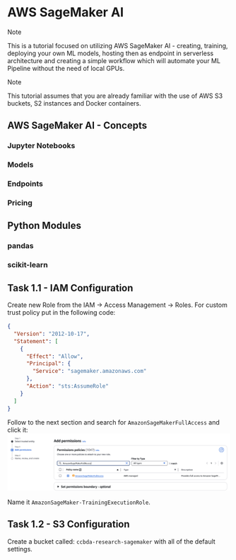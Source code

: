 # AWS SageMaker AI

> [!Note]
> 

This is a tutorial focused on utilizing AWS SageMaker AI - creating, training, deploying your own ML models, hosting then as endpoint in serverless architecture and creating a simple workflow which will automate your ML Pipeline without the need of local GPUs.

> [!Note]
> This tutorial assumes that you are already familiar with the use of AWS S3 buckets, S2 instances and Docker containers.

## AWS SageMaker AI - Concepts

### Jupyter Notebooks

### Models

### Endpoints

### Pricing


## Python Modules

### pandas


### scikit-learn


## Task 1.1 - IAM Configuration

Create new Role from the IAM -> Access Management -> Roles. For custom trust policy put in the following code:
```json
{
  "Version": "2012-10-17",
  "Statement": [
    {
      "Effect": "Allow",
      "Principal": {
        "Service": "sagemaker.amazonaws.com"
      },
      "Action": "sts:AssumeRole"
    }
  ]
}
```
Follow to the next section and search for `AmazonSageMakerFullAccess` and click it:
![AmazonSageMakerFullAccess permission](./img/add_permissions.png)

Name it `AmazonSageMaker-TrainingExecutionRole`.

## Task 1.2 - S3 Configuration

Create a bucket called: `ccbda-research-sagemaker` with all of the default settings.



